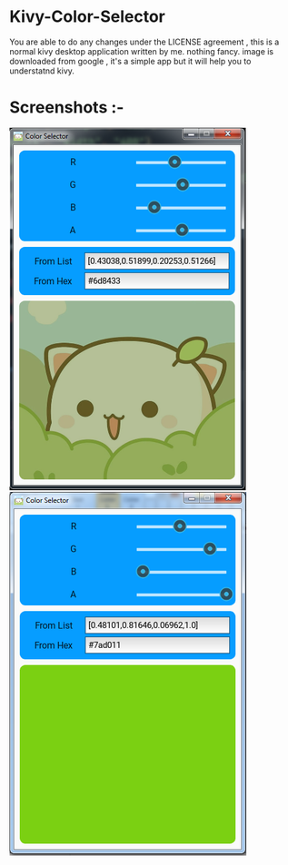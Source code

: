 # Kivy-Color-Selector

You are able to do any changes under the LICENSE agreement , this is a normal kivy desktop application written by me.
nothing fancy. image is downloaded from google , it's a simple app but it will help you to understatnd kivy.

# Screenshots :-
![Here is the GUI!](/look_like/look_like.png "Screenshot1")
![Here is the GUI!](/look_like/look_like1.png "Screenshot2")

